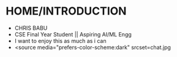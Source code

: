 # HOME/INTRODUCTION
- CHRIS BABU
- CSE Final Year Student || Aspiring AI/ML Engg
- I want to enjoy this as much as i can
- <picture> <source media="prefers-color-scheme:dark" srcset=chat.jpg </picture>
